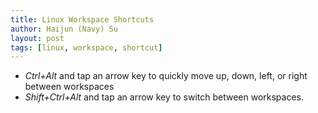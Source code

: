 ```yaml
---
title: Linux Workspace Shortcuts
author: Haijun (Navy) Su
layout: post
tags: [linux, workspace, shortcut]
---
```


* *Ctrl+Alt* and tap an arrow key to quickly move up, down, left, or right between workspaces
* *Shift+Ctrl+Alt* and tap an arrow key to switch between workspaces.
